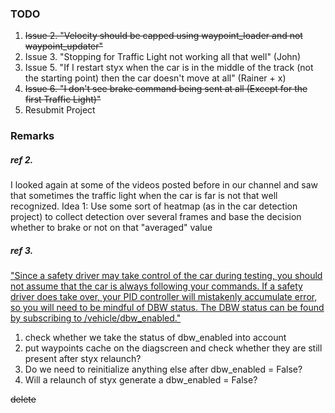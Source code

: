 ### TODO
1. ~~Issue 2. "Velocity should be capped using waypoint_loader and not waypoint_updater"~~
2. Issue 3. "Stopping for Traffic Light not working all that well" (John)
3. Issue 5. "If I restart styx when the car is in the middle of the track (not the starting point) then the car doesn't move at all" (Rainer + x)
4. ~~Issue 6. "I don't see brake command being sent at all (Except for the first Traffic Light)"~~
9. Resubmit Project


### Remarks
##### ref 2. 
I looked again at some of the videos posted before in our channel and saw that sometimes the traffic light when the car is far is not that well recognized.
Idea 1: Use some sort of heatmap (as in the car detection project) to collect detection over several frames and base the decision whether to brake or not on that "averaged" value

##### ref 3.

["Since a safety driver may take control of the car during testing, you should not assume that the car is always following your commands. If a safety driver does take over, your PID controller will mistakenly accumulate error, so you will need to be mindful of DBW status. The DBW status can be found by subscribing to /vehicle/dbw_enabled."](https://classroom.udacity.com/nanodegrees/nd013/parts/6047fe34-d93c-4f50-8336-b70ef10cb4b2/modules/e1a23b06-329a-4684-a717-ad476f0d8dff/lessons/462c933d-9f24-42d3-8bdc-a08a5fc866e4/concepts/877ed434-6955-4371-afcc-ff5b8769f0ce)

1. check whether we take the status of dbw_enabled into account
2. put waypoints cache on the diagscreen and check whether they are still present after styx relaunch?
3. Do we need to reinitialize anything else after dbw_enabled = False?
4. Will a relaunch of styx generate a dbw_enabled = False?

~~delete~~
